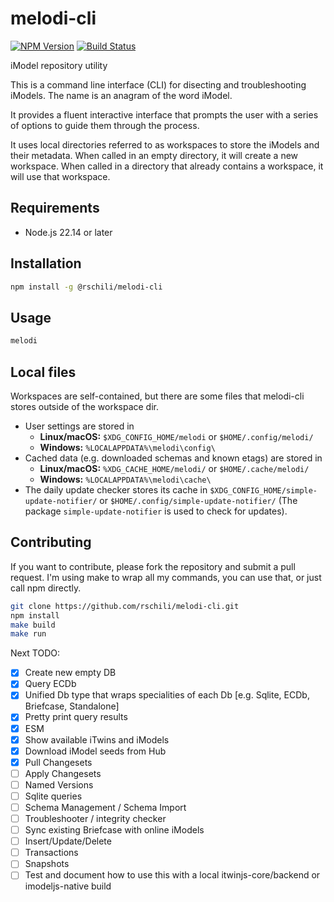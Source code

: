 # melodi-cli
[![NPM Version](https://img.shields.io/npm/v/%40rschili%2Fmelodi-cli?registry_uri=https%3A%2F%2Fregistry.npmjs.com%2F)](https://www.npmjs.com/package/@rschili/melodi-cli)
[![Build Status](https://github.com/rschili/melodi-cli/actions/workflows/node.js.yml/badge.svg)](https://github.com/rschili/melodi-cli/actions/workflows/node.js.yml)

iModel repository utility

This is a command line interface (CLI) for disecting and troubleshooting iModels.
The name is an anagram of the word iModel.

It provides a fluent interactive interface that prompts the user with a series of options to guide them through the process.

It uses local directories referred to as workspaces to store the iModels and their metadata.
When called in an empty directory, it will create a new workspace.
When called in a directory that already contains a workspace, it will use that workspace.

## Requirements

- Node.js 22.14 or later

## Installation

```bash
npm install -g @rschili/melodi-cli
```

## Usage

```bash
melodi
```

## Local files

Workspaces are self-contained, but there are some files that melodi-cli stores outside of the workspace dir.

- User settings are stored in
  - **Linux/macOS:** `$XDG_CONFIG_HOME/melodi` or `$HOME/.config/melodi/`
  - **Windows:** `%LOCALAPPDATA%\melodi\config\`
- Cached data (e.g. downloaded schemas and known etags) are stored in
  - **Linux/macOS:** `%XDG_CACHE_HOME/melodi/` or `$HOME/.cache/melodi/`
  - **Windows:** `%LOCALAPPDATA%\melodi\cache\`
- The daily update checker stores its cache in `$XDG_CONFIG_HOME/simple-update-notifier/` or `$HOME/.config/simple-update-notifier/` (The package `simple-update-notifier` is used to check for updates).

## Contributing
If you want to contribute, please fork the repository and submit a pull request.
I'm using make to wrap all my commands, you can use that, or just call npm directly.

```bash
git clone https://github.com/rschili/melodi-cli.git
npm install
make build
make run
```

Next TODO:

- [x] Create new empty DB
- [x] Query ECDb
- [x] Unified Db type that wraps specialities of each Db [e.g. Sqlite, ECDb, Briefcase, Standalone]
- [x] Pretty print query results
- [x] ESM
- [x] Show available iTwins and iModels
- [x] Download iModel seeds from Hub
- [x] Pull Changesets
- [ ] Apply Changesets
- [ ] Named Versions
- [ ] Sqlite queries
- [ ] Schema Management / Schema Import
- [ ] Troubleshooter / integrity checker
- [ ] Sync existing Briefcase with online iModels
- [ ] Insert/Update/Delete
- [ ] Transactions
- [ ] Snapshots
- [ ] Test and document how to use this with a local itwinjs-core/backend or imodeljs-native build
